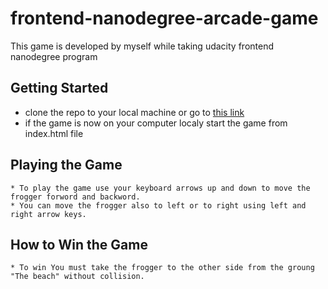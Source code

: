 # frontend-nanodegree-arcade-game
 This game is developed by myself while taking udacity frontend nanodegree program 

## Getting Started 

* clone the repo to your local machine or go to [this link](https://salah-nzamk.github.io/arcade-game/)
* if the game is now on your computer localy start the game from index.html file 

## Playing the Game 

``` 
* To play the game use your keyboard arrows up and down to move the frogger forword and backword.
* You can move the frogger also to left or to right using left and right arrow keys. 

```

## How to Win the Game 

``` 
* To win You must take the frogger to the other side from the groung "The beach" without collision.

``` 



